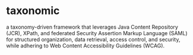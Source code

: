 # taxonomic
a taxonomy-driven framework that leverages Java Content Repository (JCR), XPath, and federated Security Assertion Markup Language (SAML) for structured organization, data retrieval, access control, and security, while adhering to Web Content Accessibility Guidelines (WCAG).
